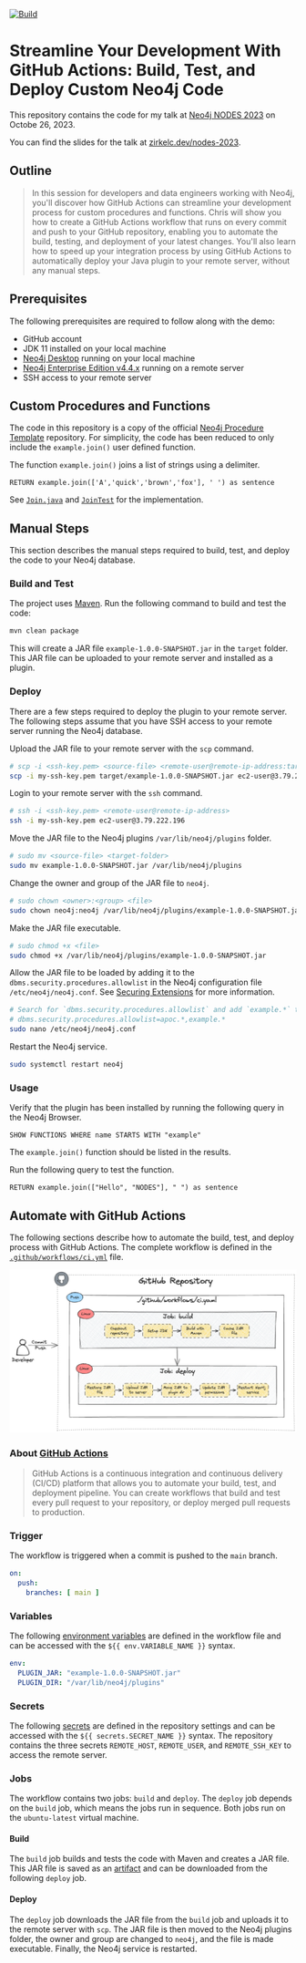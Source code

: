 [![Build](https://github.com/zirkelc/nodes-2023/actions/workflows/main.yml/badge.svg?branch=main&event=push)](https://github.com/zirkelc/nodes-2023/actions/workflows/main.yml)
# Streamline Your Development With GitHub Actions: Build, Test, and Deploy Custom Neo4j Code

This repository contains the code for my talk at [Neo4j NODES 2023](https://neo4j.registration.goldcast.io/events/6fb85147-ca27-4310-9dec-cb345c53bd6f) on Octobe 26, 2023.

You can find the slides for the talk at [zirkelc.dev/nodes-2023](https://zirkel.dev/nodes-2023).

## Outline
> In this session for developers and data engineers working with Neo4j, you'll discover how GitHub Actions can streamline your development process for custom procedures and functions. Chris will show you how to create a GitHub Actions workflow that runs on every commit and push to your GitHub repository, enabling you to automate the build, testing, and deployment of your latest changes. You'll also learn how to speed up your integration process by using GitHub Actions to automatically deploy your Java plugin to your remote server, without any manual steps.

## Prerequisites
The following prerequisites are required to follow along with the demo:
- GitHub account
- JDK 11 installed on your local machine
- [Neo4j Desktop](https://neo4j.com/download/) running on your local machine
- [Neo4j Enterprise Edition v4.4.x](https://neo4j.com/deployment-center/#enterprise) running on a remote server
- SSH access to your remote server

## Custom Procedures and Functions
The code in this repository is a copy of the official [Neo4j Procedure Template](https://github.com/neo4j-examples/neo4j-procedure-template/tree/4.4) repository. For simplicity, the code has been reduced to only include the `example.join()` user defined function. 

The function `example.join()` joins a list of strings using a delimiter. 

```cypher
RETURN example.join(['A','quick','brown','fox'], ' ') as sentence
```

See [`Join.java`](src/main/java/example/Join.java) and [`JoinTest`](src/test/java/example/JoinTest.java) for the implementation.

## Manual Steps
This section describes the manual steps required to build, test, and deploy the code to your Neo4j database.
### Build and Test
The project uses [Maven](https://maven.apache.org/). Run the following command to build and test the code:

```sh
mvn clean package
```

This will create a JAR file `example-1.0.0-SNAPSHOT.jar` in the `target` folder. This JAR file can be uploaded to your remote server and installed as a plugin.

### Deploy
There are a few steps required to deploy the plugin to your remote server. The following steps assume that you have SSH access to your remote server running the Neo4j database.

Upload the JAR file to your remote server with the `scp` command.

```sh
# scp -i <ssh-key.pem> <source-file> <remote-user@remote-ip-address:target-folder>
scp -i my-ssh-key.pem target/example-1.0.0-SNAPSHOT.jar ec2-user@3.79.222.196:.
```

Login to your remote server with the `ssh` command.

```sh
# ssh -i <ssh-key.pem> <remote-user@remote-ip-address>
ssh -i my-ssh-key.pem ec2-user@3.79.222.196
```

Move the JAR file to the Neo4j plugins `/var/lib/neo4j/plugins` folder.

```sh
# sudo mv <source-file> <target-folder>
sudo mv example-1.0.0-SNAPSHOT.jar /var/lib/neo4j/plugins
```

Change the owner and group of the JAR file to `neo4j`.

```sh
# sudo chown <owner>:<group> <file>
sudo chown neo4j:neo4j /var/lib/neo4j/plugins/example-1.0.0-SNAPSHOT.jar
```

Make the JAR file executable.

```sh
# sudo chmod +x <file>
sudo chmod +x /var/lib/neo4j/plugins/example-1.0.0-SNAPSHOT.jar
```

Allow the JAR file to be loaded by adding it to the `dbms.security.procedures.allowlist` in the Neo4j configuration file `/etc/neo4j/neo4j.conf`. See [Securing Extensions](https://neo4j.com/docs/operations-manual/4.4/security/securing-extensions/#allow-listing) for more information.

```sh
# Search for `dbms.security.procedures.allowlist` and add `example.*` to the list, for example:
# dbms.security.procedures.allowlist=apoc.*,example.*
sudo nano /etc/neo4j/neo4j.conf
```

Restart the Neo4j service.

```sh
sudo systemctl restart neo4j
```

### Usage
Verify that the plugin has been installed by running the following query in the Neo4j Browser.

```cypher
SHOW FUNCTIONS WHERE name STARTS WITH "example"
```

The `example.join()` function should be listed in the results.

Run the following query to test the function.

```cypher
RETURN example.join(["Hello", "NODES"], " ") as sentence
```

## Automate with GitHub Actions
The following sections describe how to automate the build, test, and deploy process with GitHub Actions. The complete workflow is defined in the [`.github/workflows/ci.yml`](.github/workflows/ci.yml) file.

![GitHub Actions Workflow](diagrams/workflow.png)

### About [GitHub Actions](https://docs.github.com/en/actions/learn-github-actions/understanding-github-actions)
> GitHub Actions is a continuous integration and continuous delivery (CI/CD) platform that allows you to automate your build, test, and deployment pipeline. You can create workflows that build and test every pull request to your repository, or deploy merged pull requests to production.

### Trigger
The workflow is triggered when a commit is pushed to the `main` branch.

```yaml
on:
  push:
    branches: [ main ]
```

### Variables
The following [environment variables](https://docs.github.com/en/actions/learn-github-actions/variables#defining-environment-variables-for-a-single-workflow) are defined in the workflow file and can be accessed with the `${{ env.VARIABLE_NAME }}` syntax.

```yaml
env:
  PLUGIN_JAR: "example-1.0.0-SNAPSHOT.jar"
  PLUGIN_DIR: "/var/lib/neo4j/plugins"
```

### Secrets
The following [secrets](https://docs.github.com/en/actions/security-guides/using-secrets-in-github-actions) are defined in the repository settings and can be accessed with the `${{ secrets.SECRET_NAME }}` syntax. The repository contains the three secrets `REMOTE_HOST`, `REMOTE_USER`, and `REMOTE_SSH_KEY` to access the remote server.

### Jobs
The workflow contains two jobs: `build` and `deploy`. The `deploy` job depends on the `build` job, which means the jobs run in sequence. Both jobs run on the `ubuntu-latest` virtual machine. 

#### Build
The `build` job builds and tests the code with Maven and creates a JAR file. This JAR file is saved as an [artifact](https://docs.github.com/en/actions/guides/storing-workflow-data-as-artifacts) and can be downloaded from the following `deploy` job.

#### Deploy
The `deploy` job downloads the JAR file from the `build` job and uploads it to the remote server with `scp`. The JAR file is then moved to the Neo4j plugins folder, the owner and group are changed to `neo4j`, and the file is made executable. Finally, the Neo4j service is restarted.
